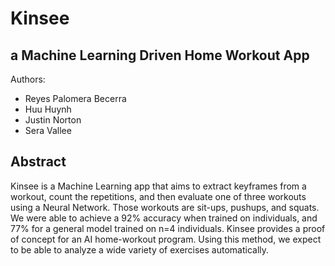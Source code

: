 # Kinsee
## a Machine Learning Driven Home Workout App
Authors:
- Reyes Palomera Becerra
- Huu Huynh
- Justin Norton
- Sera Vallee
## Abstract
Kinsee is a Machine Learning app that aims to extract keyframes from a workout, count the repetitions, and then evaluate one of three workouts using a Neural Network. Those workouts are sit-ups, pushups, and squats. We were able to achieve a 92% accuracy when trained on individuals, and 77% for a general model trained on n=4 individuals. Kinsee provides a proof of concept for an AI home-workout program. Using this method, we expect to be able to analyze a wide variety of exercises automatically. 
